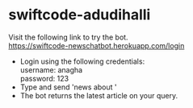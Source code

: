 # swiftcode-adudihalli

Visit the following link to try the bot.<br>
https://swiftcode-newschatbot.herokuapp.com/login

+ Login using the following credentials:<br>
      username: anagha <br>
      password: 123 <br>
+ Type and send 'news about <query>'
+ The bot returns the latest article on your query.
